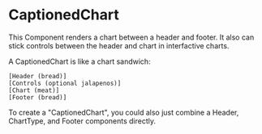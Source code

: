 # CaptionedChart

This Component renders a chart between a header and footer. It also can stick controls between the header and chart in interfactive charts.

A CaptionedChart is like a chart sandwich:

```
[Header (bread)]
[Controls (optional jalapenos)]
[Chart (meat)]
[Footer (bread)]
```

To create a "CaptionedChart", you could also just combine a Header, ChartType, and Footer components directly.
